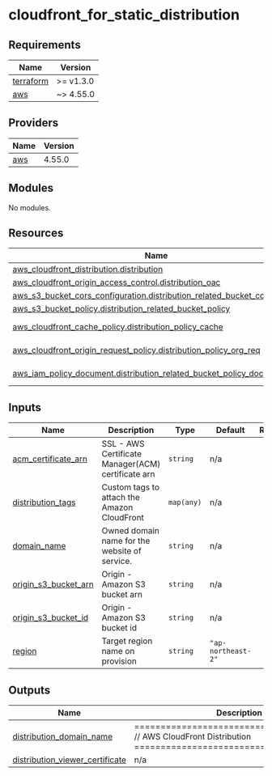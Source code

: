 # cloudfront_for_static_distribution

<!-- BEGINNING OF PRE-COMMIT-TERRAFORM DOCS HOOK -->
## Requirements

| Name | Version |
|------|---------|
| <a name="requirement_terraform"></a> [terraform](#requirement\_terraform) | >= v1.3.0 |
| <a name="requirement_aws"></a> [aws](#requirement\_aws) | ~> 4.55.0 |

## Providers

| Name | Version |
|------|---------|
| <a name="provider_aws"></a> [aws](#provider\_aws) | 4.55.0 |

## Modules

No modules.

## Resources

| Name | Type |
|------|------|
| [aws_cloudfront_distribution.distribution](https://registry.terraform.io/providers/hashicorp/aws/latest/docs/resources/cloudfront_distribution) | resource |
| [aws_cloudfront_origin_access_control.distribution_oac](https://registry.terraform.io/providers/hashicorp/aws/latest/docs/resources/cloudfront_origin_access_control) | resource |
| [aws_s3_bucket_cors_configuration.distribution_related_bucket_cors_config](https://registry.terraform.io/providers/hashicorp/aws/latest/docs/resources/s3_bucket_cors_configuration) | resource |
| [aws_s3_bucket_policy.distribution_related_bucket_policy](https://registry.terraform.io/providers/hashicorp/aws/latest/docs/resources/s3_bucket_policy) | resource |
| [aws_cloudfront_cache_policy.distribution_policy_cache](https://registry.terraform.io/providers/hashicorp/aws/latest/docs/data-sources/cloudfront_cache_policy) | data source |
| [aws_cloudfront_origin_request_policy.distribution_policy_org_req](https://registry.terraform.io/providers/hashicorp/aws/latest/docs/data-sources/cloudfront_origin_request_policy) | data source |
| [aws_iam_policy_document.distribution_related_bucket_policy_doc](https://registry.terraform.io/providers/hashicorp/aws/latest/docs/data-sources/iam_policy_document) | data source |

## Inputs

| Name | Description | Type | Default | Required |
|------|-------------|------|---------|:--------:|
| <a name="input_acm_certificate_arn"></a> [acm\_certificate\_arn](#input\_acm\_certificate\_arn) | SSL - AWS Certificate Manager(ACM) certificate arn | `string` | n/a | yes |
| <a name="input_distribution_tags"></a> [distribution\_tags](#input\_distribution\_tags) | Custom tags to attach the Amazon CloudFront | `map(any)` | n/a | yes |
| <a name="input_domain_name"></a> [domain\_name](#input\_domain\_name) | Owned domain name for the website of service. | `string` | n/a | yes |
| <a name="input_origin_s3_bucket_arn"></a> [origin\_s3\_bucket\_arn](#input\_origin\_s3\_bucket\_arn) | Origin - Amazon S3 bucket arn | `string` | n/a | yes |
| <a name="input_origin_s3_bucket_id"></a> [origin\_s3\_bucket\_id](#input\_origin\_s3\_bucket\_id) | Origin - Amazon S3 bucket id | `string` | n/a | yes |
| <a name="input_region"></a> [region](#input\_region) | Target region name on provision | `string` | `"ap-northeast-2"` | no |

## Outputs

| Name | Description |
|------|-------------|
| <a name="output_distribution_domain_name"></a> [distribution\_domain\_name](#output\_distribution\_domain\_name) | ======================================== // AWS CloudFront Distribution ======================================== |
| <a name="output_distribution_viewer_certificate"></a> [distribution\_viewer\_certificate](#output\_distribution\_viewer\_certificate) | n/a |
<!-- END OF PRE-COMMIT-TERRAFORM DOCS HOOK -->
